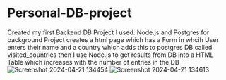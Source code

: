 # Personal-DB-project
Created my first Backend DB Project
I used: Node.js and Postgres for background
Project creates a html page which has a Form in whcih User enters their name and a country which adds this to postgres  DB called visited_countries
then I use Node.js to get results from DB into a HTML Table which increases with the number of entries in the DB
![Screenshot 2024-04-21 134454](https://github.com/Maxmedcodes/Personal-DB-project/assets/70708155/74a7ca0d-1e1a-46f5-ad50-af6413d052ee)
![Screenshot 2024-04-21 134613](https://github.com/Maxmedcodes/Personal-DB-project/assets/70708155/5d00b789-524b-430f-acd1-7abdffc7b8c6)
